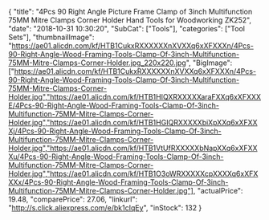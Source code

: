 {
	"title": "4Pcs 90 Right Angle Picture Frame Clamp of 3inch Multifunction 75MM Mitre Clamps Corner Holder Hand Tools for Woodworking ZK252",
	"date": "2018-10-31 10:30:20",
	"SubCat": ["Tools"],
	"categories": ["Tool Sets"],
	"thumbnailImage": "https://ae01.alicdn.com/kf/HTB1CukxRXXXXXXnXVXXq6xXFXXXn/4Pcs-90-Right-Angle-Wood-Framing-Tools-Clamp-Of-3inch-Multifunction-75MM-Mitre-Clamps-Corner-Holder.jpg_220x220.jpg",
	"BigImage": ["https://ae01.alicdn.com/kf/HTB1CukxRXXXXXXnXVXXq6xXFXXXn/4Pcs-90-Right-Angle-Wood-Framing-Tools-Clamp-Of-3inch-Multifunction-75MM-Mitre-Clamps-Corner-Holder.jpg","https://ae01.alicdn.com/kf/HTB1HIQXRXXXXXaraFXXq6xXFXXXE/4Pcs-90-Right-Angle-Wood-Framing-Tools-Clamp-Of-3inch-Multifunction-75MM-Mitre-Clamps-Corner-Holder.jpg","https://ae01.alicdn.com/kf/HTB1HGIQRXXXXXbiXpXXq6xXFXXXj/4Pcs-90-Right-Angle-Wood-Framing-Tools-Clamp-Of-3inch-Multifunction-75MM-Mitre-Clamps-Corner-Holder.jpg","https://ae01.alicdn.com/kf/HTB1VtUfRXXXXXbNapXXq6xXFXXXu/4Pcs-90-Right-Angle-Wood-Framing-Tools-Clamp-Of-3inch-Multifunction-75MM-Mitre-Clamps-Corner-Holder.jpg","https://ae01.alicdn.com/kf/HTB1O3oWRXXXXXcpXXXXq6xXFXXXx/4Pcs-90-Right-Angle-Wood-Framing-Tools-Clamp-Of-3inch-Multifunction-75MM-Mitre-Clamps-Corner-Holder.jpg"],
	"actualPrice": 19.48,
	"comparePrice": 27.06,
	"linkurl": "http://s.click.aliexpress.com/e/bk1cIqEy",
	"inStock": 132
}
